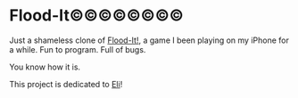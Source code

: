 # Flood-It©©©©©©©©  

Just a shameless clone of [Flood-It!](https://www.google.com.br/#q=flood-it!),
a game I been playing on my iPhone for a while. Fun to program. Full of bugs.  

You know how it is.

This project is dedicated to [Eli](https://github.com/erose)!
